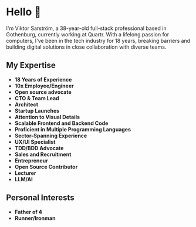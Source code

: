 # Hello 👋

I'm Viktor Sarström, a 38-year-old full-stack professional based in Gothenburg, currently working at Quartr. With a lifelong passion for computers, I've been in the tech industry for 18 years, breaking barriers and building digital solutions in close collaboration with diverse teams.

## My Expertise
- **18 Years of Experience**
- **10x Employee/Engineer**
- **Open source advocate**
- **CTO & Team Lead**
- **Architect**
- **Startup Launches**
- **Attention to Visual Details**
- **Scalable Frontend and Backend Code**
- **Proficient in Multiple Programming Languages**
- **Sector-Spanning Experience**
- **UX/UI Specialist**
- **TDD/BDD Advocate**
- **Sales and Recruitment**
- **Entrepreneur**
- **Open Source Contributor**
- **Lecturer**
- **LLM/AI**

## Personal Interests
- **Father of 4**
- **Runner/Ironman**

